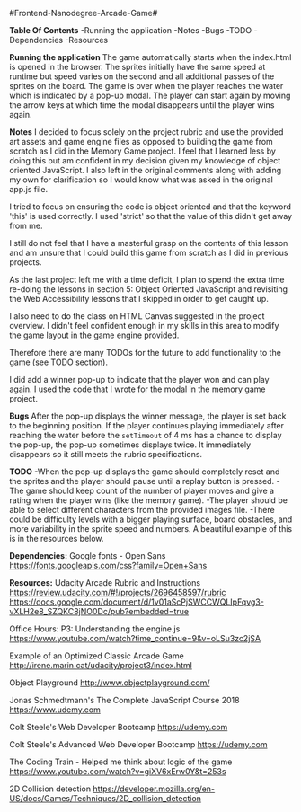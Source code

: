 #Frontend-Nanodegree-Arcade-Game#

**Table Of Contents**
\-Running the application
\-Notes
\-Bugs
\-TODO
\-Dependencies
\-Resources

**Running the application**
The game automatically starts when the index.html is opened in the browser. The sprites initially have the same speed at runtime but speed varies on the second and all additional passes of the sprites on the board. The game is over when the player reaches the water which is indicated by a pop-up modal. The player can start again by moving the arrow keys at which time the modal disappears until the player wins again.

**Notes**
I decided to focus solely on the project rubric and use the provided art assets and game engine files as opposed to building the game from scratch as I did in the Memory Game project. I feel that I learned less by doing this but am confident in my decision given my knowledge of object oriented JavaScript. I also left in the original comments along with adding my own for clarification so I would know what was asked in the original app.js file.

I tried to focus on ensuring the code is object oriented and that the keyword 'this' is used correctly. I used 'strict' so that the value of this didn't get away from me.

I still do not feel that I have a masterful grasp on the contents of this lesson and am unsure that I could build this game from scratch as I did in previous projects.

As the last project left me with a time deficit, I plan to spend the extra time re-doing the lessons in section 5: Object Oriented JavaScript and revisiting the Web Accessibility lessons that I skipped in order to get caught up.

I also need to do the class on HTML Canvas suggested in the project overview. I didn't feel confident enough in my skills in this area to modify the game layout in the game engine provided.

Therefore there are many TODOs for the future to add functionality to the game (see TODO section).

I did add a winner pop-up to indicate that the player won and can play again. I used the code that I wrote for the modal in the memory game project.

**Bugs**
After the pop-up displays the winner message, the player is set back to the beginning position. If the player continues playing immediately after reaching the water before the `setTimeout` of 4 ms has a chance to display the pop-up, the pop-up sometimes displays twice. It immediately disappears so it still meets the rubric specifications.

**TODO**
\-When the pop-up displays the game should completely reset and the sprites and the player should pause until a replay button is pressed.
\-The game should keep count of the number of player moves and give a rating when the player wins (like the memory game).
\-The player should be able to select different characters from the provided images file.
\-There could be difficulty levels with a bigger playing surface, board obstacles, and more variability in the sprite speed and numbers. A beautiful example of this is in the resources below.

**Dependencies:**
Google fonts - Open Sans
<https://fonts.googleapis.com/css?family=Open+Sans>

**Resources:**
Udacity Arcade Rubric and Instructions
<https://review.udacity.com/#!/projects/2696458597/rubric>
<https://docs.google.com/document/d/1v01aScPjSWCCWQLIpFqvg3-vXLH2e8_SZQKC8jNO0Dc/pub?embedded=true>

Office Hours: P3: Understanding the engine.js
<https://www.youtube.com/watch?time_continue=9&v=oLSu3zc2jSA>

Example of an Optimized Classic Arcade Game
<http://irene.marin.cat/udacity/project3/index.html>

Object Playground
<http://www.objectplayground.com/>

Jonas Schmedtmann's The Complete JavaScript Course 2018
<https://www.udemy.com>

Colt Steele's Web Developer Bootcamp
<https://udemy.com>

Colt Steele's Advanced Web Developer Bootcamp
<https://udemy.com>

The Coding Train - Helped me think about logic of the game
<https://www.youtube.com/watch?v=giXV6xErw0Y&t=253s>

2D Collision detection
<https://developer.mozilla.org/en-US/docs/Games/Techniques/2D_collision_detection>
